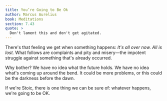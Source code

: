 ```yaml
---
title: You’re Going to Be Ok
author: Marcus Aurelius
book: Meditations
section: 7.43
quote: >
  Don't lament this and don't get agitated.
---
```


There's that feeling we get when something happens: _It's all over now. All is lost._ What follows are complaints and pity and misery—the impotent struggle against something that's already occurred.

Why bother? We have no idea what the future holds. We have no idea what's coming up around the bend. It could be more problems, or this could be the darkness before the dawn.

If we're Stoic, there is one thing we can be sure of: whatever happens, we're going to be OK.
